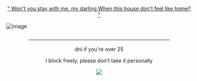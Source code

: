 <p align="center"> <ins> " Won't you stay with me, my darling
When this house don't feel like home? " </ins> </p>

![image](https://file.garden/Z5XfcGXMBSWGuItV/IMG_2858.jpeg)





<p align="center"> ____________________________________________________________ </p>

<p align="center"> dni if you're over 25

<p align="center"> I block freely, please don’t take it personally </p>

<div align="center">

  ![](https://komarev.com/ghpvc/?username=CloverLegacy&label=Bunnies&color=615F85&style=flat) 

<div align="center">

<!--
**CloverLegacy/CloverLegacy** is a ✨ _special_ ✨ repository because its `README.md` (this file) appears on your GitHub profile.

Here are some ideas to get you started:

- 🔭 I’m currently working on ...
- 🌱 I’m currently learning ...
- 👯 I’m looking to collaborate on ...
- 🤔 I’m looking for help with ...
- 💬 Ask me about ...
- 📫 How to reach me: ...
- 😄 Pronouns: ...
- ⚡ Fun fact: ...
-->
